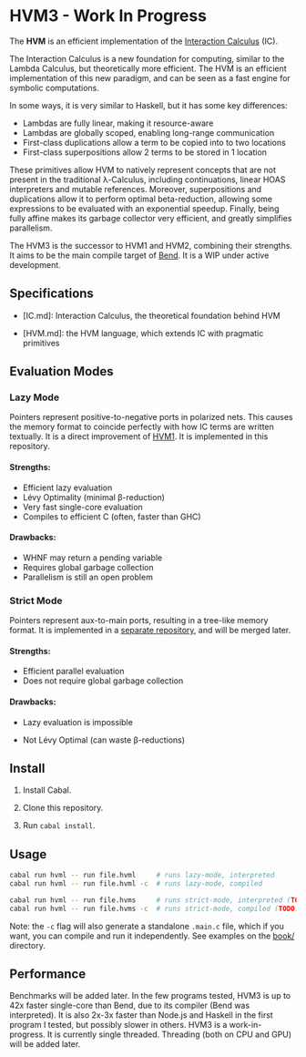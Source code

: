 HVM3 - Work In Progress
=======================

The **HVM** is an efficient implementation of the [Interaction Calculus](https://github.com/HigherOrderCO/Interaction-Calculus) (IC).

The Interaction Calculus is a new foundation for computing, similar to the
Lambda Calculus, but theoretically more efficient. The HVM is an efficient
implementation of this new paradigm, and can be seen as a fast engine for
symbolic computations.

In some ways, it is very similar to Haskell, but it has some key differences:
- Lambdas are fully linear, making it resource-aware
- Lambdas are globally scoped, enabling long-range communication
- First-class duplications allow a term to be copied into to two locations
- First-class superpositions allow 2 terms to be stored in 1 location

These primitives allow HVM to natively represent concepts that are not present
in the traditional λ-Calculus, including continuations, linear HOAS interpreters
and mutable references. Moreover, superpositions and duplications allow it to
perform optimal beta-reduction, allowing some expressions to be evaluated with
an exponential speedup. Finally, being fully affine makes its garbage collector
very efficient, and greatly simplifies parallelism.

The HVM3 is the successor to HVM1 and HVM2, combining their strengths. It aims
to be the main compile target of [Bend](https://github.com/HigherOrderCO/Bend).
It is a WIP under active development.

## Specifications

- [IC.md]: Interaction Calculus, the theoretical foundation behind HVM

- [HVM.md]: the HVM language, which extends IC with pragmatic primitives

## Evaluation Modes

### Lazy Mode

Pointers represent positive-to-negative ports in polarized nets. This causes the
memory format to coincide perfectly with how IC terms are written textually. It
is a direct improvement of [HVM1](https://github.com/HigherOrderCO/hvm1). It is
implemented in this repository.

#### Strengths:

- Efficient lazy evaluation
- Lévy Optimality (minimal β-reduction)
- Very fast single-core evaluation
- Compiles to efficient C (often, faster than GHC)

#### Drawbacks:

- WHNF may return a pending variable
- Requires global garbage collection
- Parallelism is still an open problem

### Strict Mode

Pointers represent aux-to-main ports, resulting in a tree-like memory format. It
is implemented in a [separate repository](https://github.com/HigherOrderCO/hvm3-strict),
and will be merged later.

#### Strengths:

- Efficient parallel evaluation
- Does not require global garbage collection

#### Drawbacks:

- Lazy evaluation is impossible

- Not Lévy Optimal (can waste β-reductions)

Install
-------

1. Install Cabal.

3. Clone this repository.

3. Run `cabal install`.

Usage
-----

```bash
cabal run hvml -- run file.hvml     # runs lazy-mode, interpreted
cabal run hvml -- run file.hvml -c  # runs lazy-mode, compiled

cabal run hvml -- run file.hvms     # runs strict-mode, interpreted (TODO)
cabal run hvml -- run file.hvms -c  # runs strict-mode, compiled (TODO)
```

Note: the `-c` flag will also generate a standalone `.main.c` file, which if you
want, you can compile and run it independently. See examples on the [book/](book/) directory.

Performance
-----------

Benchmarks will be added later. In the few programs tested, HVM3 is up to 42x
faster single-core than Bend, due to its compiler (Bend was interpreted). It is
also 2x-3x faster than Node.js and Haskell in the first program I tested, but
possibly slower in others. HVM3 is a work-in-progress. It is currently single
threaded. Threading (both on CPU and GPU) will be added later.

